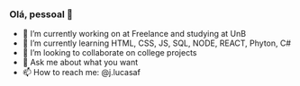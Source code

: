 ### Olá, pessoal 👋


- 🔭 I’m currently working on at Freelance and studying at UnB
- 🌱 I’m currently learning HTML, CSS, JS, SQL, NODE, REACT, Phyton, C#
- 👯 I’m looking to collaborate on college projects
- 💬 Ask me about what you want
- 📫 How to reach me: @j.lucasaf

